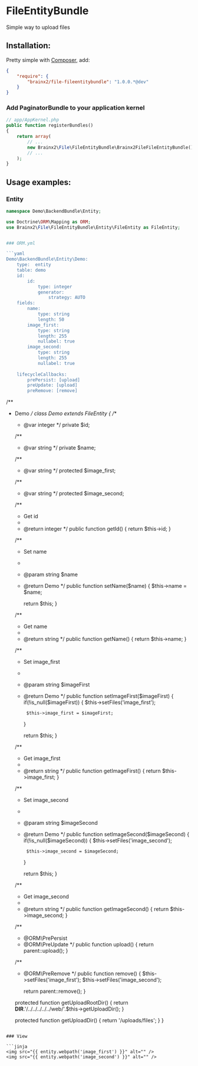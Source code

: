 FileEntityBundle
================

Simple way to upload files

## Installation:

Pretty simple with [Composer](http://packagist.org), add:

```json
{
    "require": {
        "brainx2/file-fileentitybundle": "1.0.0.*@dev"
    }
}
```

### Add PaginatorBundle to your application kernel

```php
// app/AppKernel.php
public function registerBundles()
{
    return array(
        // ...
        new Brainx2\File\FileEntityBundle\Brainx2FileFileEntityBundle(),
        // ...
    );
}
```

## Usage examples:

### Entity
```php
namespace Demo\BackendBundle\Entity;

use Doctrine\ORM\Mapping as ORM;
use Brainx2\File\FileEntityBundle\Entity\FileEntity as FileEntity;


### ORM.yml

```yaml
Demo\BackendBundle\Entity\Demo:
    type:  entity
    table: demo
    id:
        id:
            type: integer
            generator:
                strategy: AUTO
    fields:
        name:
            type: string
            length: 50
        image_first:
            type: string
            length: 255
            nullabel: true
        image_second:
            type: string
            length: 255
            nullabel: true
            
    lifecycleCallbacks:
        prePersist: [upload]
        preUpdate: [upload]
        preRemove: [remove]
```

/**
 * Demo
 */
class Demo extends FileEntity
{
    /**
     * @var integer
     */
    private $id;

    /**
     * @var string
     */
    private $name;

    /**
     * @var string
     */
    protected $image_first;

    /**
     * @var string
     */
    protected $image_second;


    /**
     * Get id
     *
     * @return integer 
     */
    public function getId()
    {
        return $this->id;
    }

    /**
     * Set name
     *
     * @param string $name
     * @return Demo
     */
    public function setName($name)
    {
        $this->name = $name;

        return $this;
    }

    /**
     * Get name
     *
     * @return string 
     */
    public function getName()
    {
        return $this->name;
    }

    /**
     * Set image_first
     *
     * @param string $imageFirst
     * @return Demo
     */
    public function setImageFirst($imageFirst)
    {
        if(!is_null($imageFirst)) {
            $this->setFiles('image_first');

            $this->image_first = $imageFirst;
        }

        return $this;
    }

    /**
     * Get image_first
     *
     * @return string 
     */
    public function getImageFirst()
    {
        return $this->image_first;
    }

    /**
     * Set image_second
     *
     * @param string $imageSecond
     * @return Demo
     */
    public function setImageSecond($imageSecond)
    {
        if(!is_null($imageSecond)) {
            $this->setFiles('image_second');

            $this->image_second = $imageSecond;
        }

        return $this;
    }

    /**
     * Get image_second
     *
     * @return string 
     */
    public function getImageSecond()
    {
        return $this->image_second;
    }
    
    /**
     * @ORM\PrePersist
     * @ORM\PreUpdate
     */
    public function upload()
    {
        return parent::upload();
    }
    
    /**
     * @ORM\PreRemove
     */
    public function remove()
    {
        $this->setFiles('image_first');
        $this->setFiles('image_second');
        
        return parent::remove();
    }    
    
    protected function getUploadRootDir()
    {
        return __DIR__.'/../../../../../web/'.$this->getUploadDir();
    }

    protected function getUploadDir()
    {
        return '/uploads/files';
    } 
}
```

### View

```jinja
<img src="{{ entity.webpath('image_first') }}" alt="" />
<img src="{{ entity.webpath('image_second') }}" alt="" />
```
